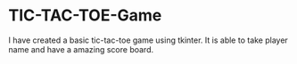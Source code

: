 # TIC-TAC-TOE-Game
I have created a basic tic-tac-toe game using tkinter. It is able to take player name and have a amazing score board.
